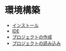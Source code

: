 # 環境構築

* [インストール](/setup/install.md)
* [IDE](/setup/ide.md)
* [プロジェクトの作成](/setup/new-project.md)
* [プロジェクトの読み込み](/setup/import-project.md)
